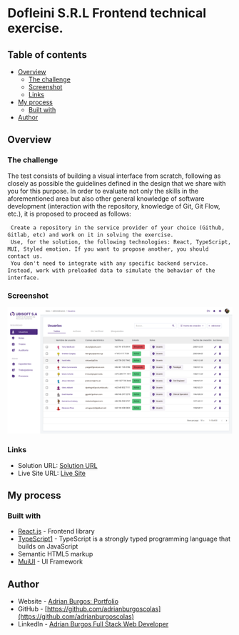 # Dofleini S.R.L Frontend technical exercise.

## Table of contents

- [Overview](#overview)
  - [The challenge](#the-challenge)
  - [Screenshot](#screenshot)
  - [Links](#links)
- [My process](#my-process)
  - [Built with](#built-with)
- [Author](#author)

## Overview

### The challenge

The test consists of building a visual interface from scratch, following as closely as possible the guidelines defined in the design that we share with you for this purpose.
In order to evaluate not only the skills in the aforementioned area but also other general knowledge of software development (interaction with the repository, knowledge of Git, Git Flow, etc.), it is proposed to proceed as follows:

     Create a repository in the service provider of your choice (Github, Gitlab, etc) and work on it in solving the exercise.
     Use, for the solution, the following technologies: React, TypeScript, MUI, Styled emotion. If you want to propose another, you should contact us.
     You don't need to integrate with any specific backend service. Instead, work with preloaded data to simulate the behavior of the interface.

### Screenshot

![](./screenshot.png)

### Links

- Solution URL: [Solution URL](https://github.com/adrianburgoscolas/gestion-rh)
- Live Site URL: [Live Site](https://gestion-rh.vercel.app/)

## My process

### Built with

- [React.js](https://react.dev/) - Frontend library
- [TypeScript1](https://www.typescriptlang.org/) - TypeScript is a strongly typed programming language that builds on JavaScript
- Semantic HTML5 markup
- [MuiUI](https://mui.com/) - UI Framework

## Author

- Website - [Adrian Burgos: Portfolio](https://adrianburgoscolas.github.io/portfolio/)
- GitHub - [https://github.com/adrianburgoscolas](https://github.com/adrianburgoscolas)
- LinkedIn - [Adrian Burgos Full Stack Web Developer](https://www.linkedin.com/in/adrian-burgos-1776a6144/)
